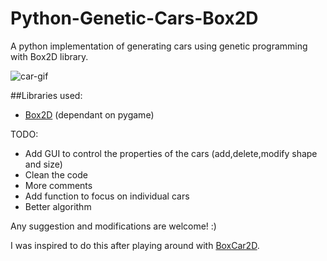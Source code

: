 # Python-Genetic-Cars-Box2D
A python implementation of generating cars using genetic programming with Box2D library.


![car-gif](https://github.com/pavitrakumar78/Python-Genetic-Cars-Box2D/blob/master/geneticcars.gif)


##Libraries used:
- [Box2D](https://github.com/pybox2d/pybox2d) (dependant on pygame)


TODO:
- Add GUI to control the properties of the cars (add,delete,modify shape and size)
- Clean the code
- More comments
- Add function to focus on individual cars
- Better algorithm

Any suggestion and modifications are welcome! :)

I was inspired to do this after playing around with [BoxCar2D](http://boxcar2d.com/).
